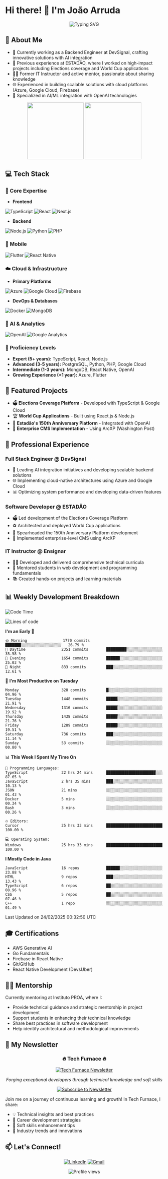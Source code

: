 # Hi there! 👋 I'm João Arruda

<div align="center">
  <img src="https://readme-typing-svg.herokuapp.com?font=Fira+Code&pause=1000&color=00FF00&center=true&vCenter=true&width=435&lines=Full+Stack+Software+Engineer;10x+Engineer+by+DevSignal;AI+%26+Cloud+Solutions+Specialist;TypeScript+%7C+Next+%7C+Node+%7C+Python;PHP+%7C+Flutter+%7C+React+Native;Adaptable+to+New+Technologies&background=1A1B27" alt="Typing SVG" />
</div>

## 🚀 About Me

- 🔭 Currently working as a Backend Engineer at DevSignal, crafting innovative solutions with AI integration
- 🌟 Previous experience at ESTADÃO, where I worked on high-impact projects including Elections coverage and World Cup applications
- 👨‍🏫 Former IT Instructor and active mentor, passionate about sharing knowledge
- 🌐 Experienced in building scalable solutions with cloud platforms (Azure, Google Cloud, Firebase)
- 🤖 Specialized in AI/ML integration with OpenAI technologies

<div align="center">
  <img height="180em" src="https://github-readme-stats.vercel.app/api?username=DarkSide-Dev&show_icons=true&theme=tokyonight&include_all_commits=true&count_private=true&hide_border=true"/>
  <img height="180em" src="https://github-readme-stats.vercel.app/api/top-langs/?username=DarkSide-Dev&layout=compact&langs_count=7&theme=tokyonight&hide_border=true"/>
</div>

## 💻 Tech Stack

### 🎯 Core Expertise
- **Frontend**

![TypeScript](https://img.shields.io/badge/-TypeScript-3178C6?style=for-the-badge&logo=typescript&logoColor=white)
![React](https://img.shields.io/badge/-React-61DAFB?style=for-the-badge&logo=react&logoColor=black)
![Next.js](https://img.shields.io/badge/-Next.js-000000?style=for-the-badge&logo=next.js&logoColor=white)

- **Backend**

![Node.js](https://img.shields.io/badge/-Node.js-339933?style=for-the-badge&logo=node.js&logoColor=white)
![Python](https://img.shields.io/badge/-Python-3776AB?style=for-the-badge&logo=python&logoColor=white)
![PHP](https://img.shields.io/badge/-PHP-777BB4?style=for-the-badge&logo=php&logoColor=white)

### 📱 Mobile
![Flutter](https://img.shields.io/badge/-Flutter-02569B?style=for-the-badge&logo=flutter&logoColor=white)
![React Native](https://img.shields.io/badge/-React_Native-61DAFB?style=for-the-badge&logo=react&logoColor=black)

### ☁️ Cloud & Infrastructure
- **Primary Platforms**

![Azure](https://img.shields.io/badge/-Azure-0089D6?style=for-the-badge&logo=microsoft-azure&logoColor=white)
![Google Cloud](https://img.shields.io/badge/-Google_Cloud-4285F4?style=for-the-badge&logo=google-cloud&logoColor=white)
![Firebase](https://img.shields.io/badge/-Firebase-FFCA28?style=for-the-badge&logo=firebase&logoColor=black)

- **DevOps & Databases**

![Docker](https://img.shields.io/badge/-Docker-2496ED?style=for-the-badge&logo=docker&logoColor=white)
![MongoDB](https://img.shields.io/badge/-MongoDB-47A248?style=for-the-badge&logo=mongodb&logoColor=white)

### 🤖 AI & Analytics
![OpenAI](https://img.shields.io/badge/-OpenAI-412991?style=for-the-badge&logo=openai&logoColor=white)
![Google Analytics](https://img.shields.io/badge/-Google%20Analytics-E37400?style=for-the-badge&logo=google-analytics&logoColor=white)

### 💪 Proficiency Levels
- **Expert (5+ years):** TypeScript, React, Node.js
- **Advanced (3-5 years):** PostgreSQL, Python, PHP, Google Cloud
- **Intermediate (1-3 years):** MongoDB, React Native, OpenAI
- **Growing Experience (<1 year):** Azure, Flutter

## 🌟 Featured Projects

- 🗳️ **Elections Coverage Platform** - Developed with TypeScript & Google Cloud
- 🏆 **World Cup Applications** - Built using React.js & Node.js
- 🎉 **Estadão's 150th Anniversary Platform** - Integrated with OpenAI
- 💼 **Enterprise CMS Implementation** - Using ArcXP (Washington Post)

## 💼 Professional Experience

### Full Stack Engineer @ DevSignal

- 🤖 Leading AI integration initiatives and developing scalable backend solutions
- 🌐 Implementing cloud-native architectures using Azure and Google Cloud
- 📊 Optimizing system performance and developing data-driven features

### Software Developer @ ESTADÃO

- 🗳️ Led development of the Elections Coverage Platform
- ⚽ Architected and deployed World Cup applications
- 🎉 Spearheaded the 150th Anniversary Platform development
- 💼 Implemented enterprise-level CMS using ArcXP

### IT Instructor @ Ensignar

- 👨‍🏫 Developed and delivered comprehensive technical curricula
- 🎯 Mentored students in web development and programming fundamentals
- 📚 Created hands-on projects and learning materials

## 📊 Weekly Development Breakdown

<!--START_SECTION:waka-->
![Code Time](http://img.shields.io/badge/Code%20Time-39%20hrs%2019%20mins-blue)

![Lines of code](https://img.shields.io/badge/From%20Hello%20World%20I%27ve%20Written-1.7%20million%20lines%20of%20code-blue)

**I'm an Early 🐤** 

```text
🌞 Morning                1770 commits        ███████░░░░░░░░░░░░░░░░░░   26.79 % 
🌆 Daytime                2351 commits        █████████░░░░░░░░░░░░░░░░   35.58 % 
🌃 Evening                1654 commits        ██████░░░░░░░░░░░░░░░░░░░   25.03 % 
🌙 Night                  833 commits         ███░░░░░░░░░░░░░░░░░░░░░░   12.61 % 
```
📅 **I'm Most Productive on Tuesday** 

```text
Monday                   328 commits         █░░░░░░░░░░░░░░░░░░░░░░░░   04.96 % 
Tuesday                  1448 commits        █████░░░░░░░░░░░░░░░░░░░░   21.91 % 
Wednesday                1316 commits        █████░░░░░░░░░░░░░░░░░░░░   19.92 % 
Thursday                 1438 commits        █████░░░░░░░░░░░░░░░░░░░░   21.76 % 
Friday                   1289 commits        █████░░░░░░░░░░░░░░░░░░░░   19.51 % 
Saturday                 736 commits         ███░░░░░░░░░░░░░░░░░░░░░░   11.14 % 
Sunday                   53 commits          ░░░░░░░░░░░░░░░░░░░░░░░░░   00.80 % 
```


📊 **This Week I Spent My Time On** 

```text
💬 Programming Languages: 
TypeScript               22 hrs 24 mins      ██████████████████████░░░   87.65 % 
JavaScript               2 hrs 35 mins       ███░░░░░░░░░░░░░░░░░░░░░░   10.13 % 
JSON                     21 mins             ░░░░░░░░░░░░░░░░░░░░░░░░░   01.43 % 
Docker                   5 mins              ░░░░░░░░░░░░░░░░░░░░░░░░░   00.34 % 
Bash                     3 mins              ░░░░░░░░░░░░░░░░░░░░░░░░░   00.26 % 

🔥 Editors: 
Cursor                   25 hrs 33 mins      █████████████████████████   100.00 % 

💻 Operating System: 
Windows                  25 hrs 33 mins      █████████████████████████   100.00 % 
```

**I Mostly Code in Java** 

```text
JavaScript               16 repos            ██████░░░░░░░░░░░░░░░░░░░   23.88 % 
HTML                     9 repos             ███░░░░░░░░░░░░░░░░░░░░░░   13.43 % 
TypeScript               6 repos             ██░░░░░░░░░░░░░░░░░░░░░░░   08.96 % 
CSS                      5 repos             ██░░░░░░░░░░░░░░░░░░░░░░░   07.46 % 
C++                      1 repo              ░░░░░░░░░░░░░░░░░░░░░░░░░   01.49 % 
```




 Last Updated on 24/02/2025 00:32:50 UTC
<!--END_SECTION:waka-->

## 🎓 Certifications
- AWS Generative AI
- Go Fundamentals
- Firebase in React Native
- Git/GitHub
- React Native Development (DevsUber)

## 👨‍🏫 Mentorship
Currently mentoring at Instituto PROA, where I:
- Provide technical guidance and strategic mentorship in project development
- Support students in enhancing their technical knowledge
- Share best practices in software development
- Help identify architectural and methodological improvements

## 📰 My Newsletter

<div align="center">

### 🔥 Tech Furnace 🔥

[<img src="https://media.licdn.com/dms/image/v2/D4D12AQFhy3AYObnr_A/series-logo_image-shrink_200_200/series-logo_image-shrink_200_200/0/1739031999209?e=1744848000&v=beta&t=teliZ6a6pbHwiWVX4Pu8FS20VmGP-haxt-tqBEO9jCk" alt="Tech Furnace Newsletter" />](https://www.linkedin.com/newsletters/tech-furnace-7294028900148371456)

*Forging exceptional developers through technical knowledge and soft skills*

[![Subscribe to Newsletter](https://img.shields.io/badge/-Subscribe%20Now-0A66C2?style=for-the-badge&logo=linkedin&logoColor=white)](https://www.linkedin.com/newsletters/tech-furnace-7294028900148371456)

</div>

Join me on a journey of continuous learning and growth! In Tech Furnace, I share:
- 💡 Technical insights and best practices
- 🌟 Career development strategies
- 🤝 Soft skills enhancement tips
- 🚀 Industry trends and innovations

## 📫 Let's Connect!

<div align="center">

[![LinkedIn](https://img.shields.io/badge/-LinkedIn-%230077B5?style=for-the-badge&logo=linkedin&logoColor=white)](https://www.linkedin.com/in/joao-victor-oliveira-arruda/)
[![Gmail](https://img.shields.io/badge/-Gmail-%23333?style=for-the-badge&logo=gmail&logoColor=white)](mailto:joao.oliveira.arruda06@gmail.com)

</div>
<div align="center">
  <img src="https://komarev.com/ghpvc/?username=DarkSide-Dev&color=brightgreen&style=for-the-badge" alt="Profile views" />
</div>
